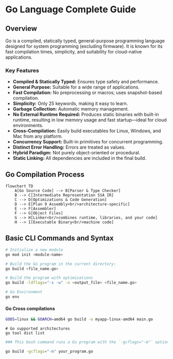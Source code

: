 # Go Language Complete Guide

## Overview

Go is a compiled, statically typed, general-purpose programming language designed for system programming (excluding firmware). It is known for its fast compilation times, simplicity, and suitability for cloud-native applications.

### Key Features

- **Compiled & Statically Typed:** Ensures type safety and performance.
- **General Purpose:** Suitable for a wide range of applications.
- **Fast Compilation:** No preprocessing or macros; uses snapshot-based compilation.
- **Simplicity:** Only 25 keywords, making it easy to learn.
- **Garbage Collection:** Automatic memory management.
- **No External Runtime Required:** Produces static binaries with built-in runtime, resulting in low memory usage and fast startup—ideal for cloud environments.
- **Cross-Compilation:** Easily build executables for Linux, Windows, and Mac from any platform.
- **Concurrency Support:** Built-in primitives for concurrent programming.
- **Distinct Error Handling:** Errors are treated as values.
- **Hybrid Paradigm:** Not purely object-oriented or procedural.
- **Static Linking:** All dependencies are included in the final build.

## Go Compilation Process

```mermaid
flowchart TD
    A[Go Source Code] --> B[Parser & Type Checker]
    B --> C[Intermediate Representation SSA IR]
    C --> D[Optimizations & Code Generation]
    D --> E[Plan 9 Assembly<br/>architecture-specific]
    E --> F[Assembler]
    F --> G[Object Files]
    G --> H[Linker<br/>combines runtime, libraries, and your code]
    H --> I[Executable Binary<br/>machine code]
```

## Basic CLI Commands and Syntax

```bash
# Initialize a new module
go mod init <module-name>
```

```bash
# Build the Go program in the current directory:
go build <file_name.go>
```

```bash
# Build the program with optimizations
go build -ldflags="-s -w" -o <output_file> <file_name.go>
```

```bash
# Go Environment
go env
```

#### Go Cross compilations

```bash
GOOS=linux && GOARCH=amd64 go build -o myapp-linux-amd64 main.go
```

```
# Go supported architectures
go tool dist list
```

```bash
### This bash command runs a Go program with the `-gcflags="-m"` option, which instructs the Go compiler to print optimization decisions, such as inlining and escape analysis. Replace `your_program.go` with the name of your Go source file to analyze how the Go compiler optimizes your code.

go build -gcflags="-m" your_program.go
```
